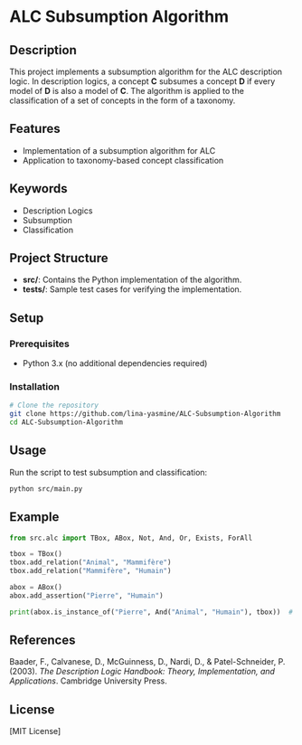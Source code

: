# ALC Subsumption Algorithm

## Description
This project implements a subsumption algorithm for the ALC description logic. In description logics, a concept **C** subsumes a concept **D** if every model of **D** is also a model of **C**. The algorithm is applied to the classification of a set of concepts in the form of a taxonomy.

## Features
- Implementation of a subsumption algorithm for ALC
- Application to taxonomy-based concept classification

## Keywords
- Description Logics
- Subsumption
- Classification

## Project Structure
- **src/**: Contains the Python implementation of the algorithm.
- **tests/**: Sample test cases for verifying the implementation.

## Setup
### Prerequisites
- Python 3.x (no additional dependencies required)

### Installation
```bash
# Clone the repository
git clone https://github.com/lina-yasmine/ALC-Subsumption-Algorithm
cd ALC-Subsumption-Algorithm
```

## Usage
Run the script to test subsumption and classification:
```bash
python src/main.py
```

## Example
```python
from src.alc import TBox, ABox, Not, And, Or, Exists, ForAll

tbox = TBox()
tbox.add_relation("Animal", "Mammifère")
tbox.add_relation("Mammifère", "Humain")

abox = ABox()
abox.add_assertion("Pierre", "Humain")

print(abox.is_instance_of("Pierre", And("Animal", "Humain"), tbox))  # True
```

## References
Baader, F., Calvanese, D., McGuinness, D., Nardi, D., & Patel-Schneider, P. (2003). *The Description Logic Handbook: Theory, Implementation, and Applications*. Cambridge University Press.

## License
[MIT License]
